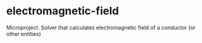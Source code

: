 # electromagnetic-field
Microproject. Solver that calculates electromagnetic field of a conductor (or other entities)
